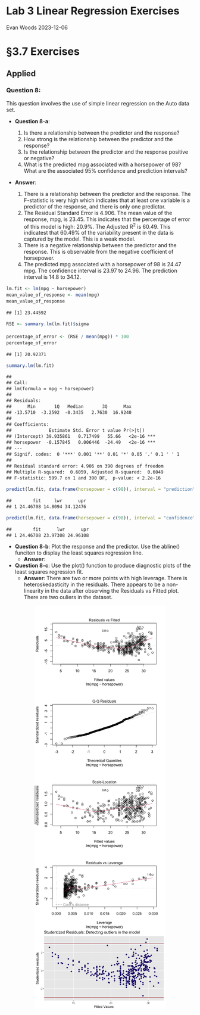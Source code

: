 Lab 3 Linear Regression Exercises
================
Evan Woods
2023-12-06

# §3.7 Exercises

## Applied

### Question 8:

This question involves the use of simple linear regression on the Auto
data set.

- **Question 8-a**:

  1.  Is there a relationship between the predictor and the response?
  2.  How strong is the relationship between the predictor and the
      response?
  3.  Is the relationship between the predictor and the response
      positive or negative?
  4.  What is the predicted mpg associated with a horsepower of 98? What
      are the associated 95% confidence and prediction intervals?

- **Answer**:

  1.  There is a relationship between the predictor and the response.
      The F-statistic is very high which indicates that at least one
      variable is a predictor of the response, and there is only one
      predictor.
  2.  The Residual Standard Error is 4.906. The mean value of the
      response, mpg, is 23.45. This indicates that the percentage of
      error of this model is high: 20.9%. The Adjusted R<sup>2</sup> is
      60.49. This indicatest that 60.49% of the variability present in
      the data is captured by the model. This is a weak model.
  3.  There is a negative relationship between the predictor and the
      response. This is observable from the negative coefficient of
      horsepower.
  4.  The predicted mpg associated with a horsepower of 98 is 24.47 mpg.
      The confidence interval is 23.97 to 24.96. The prediction interval
      is 14.8 to 34.12.

``` r
lm.fit <- lm(mpg ~ horsepower)
mean_value_of_response <- mean(mpg)
mean_value_of_response
```

    ## [1] 23.44592

``` r
RSE <- summary.lm(lm.fit)$sigma

percentage_of_error <- (RSE / mean(mpg)) * 100
percentage_of_error
```

    ## [1] 20.92371

``` r
summary.lm(lm.fit)
```

    ## 
    ## Call:
    ## lm(formula = mpg ~ horsepower)
    ## 
    ## Residuals:
    ##      Min       1Q   Median       3Q      Max 
    ## -13.5710  -3.2592  -0.3435   2.7630  16.9240 
    ## 
    ## Coefficients:
    ##              Estimate Std. Error t value Pr(>|t|)    
    ## (Intercept) 39.935861   0.717499   55.66   <2e-16 ***
    ## horsepower  -0.157845   0.006446  -24.49   <2e-16 ***
    ## ---
    ## Signif. codes:  0 '***' 0.001 '**' 0.01 '*' 0.05 '.' 0.1 ' ' 1
    ## 
    ## Residual standard error: 4.906 on 390 degrees of freedom
    ## Multiple R-squared:  0.6059, Adjusted R-squared:  0.6049 
    ## F-statistic: 599.7 on 1 and 390 DF,  p-value: < 2.2e-16

``` r
predict(lm.fit, data.frame(horsepower = c(98)), interval = "prediction")
```

    ##        fit     lwr      upr
    ## 1 24.46708 14.8094 34.12476

``` r
predict(lm.fit, data.frame(horsepower = c(98)), interval = "confidence")
```

    ##        fit      lwr      upr
    ## 1 24.46708 23.97308 24.96108

- **Question 8-b**: Plot the response and the predictor. Use the
  abline() funciton to display the least squares regression line.
  - **Answer**:
- **Question 8-c**: Use the plot() function to produce diagnostic plots
  of the least squares regression fit.
  - **Answer**: There are two or more points with high leverage. There
    is heteroskedasticity in the residuals. There appears to be a
    non-linearity in the data after observing the Residuals vs Fitted
    plot. There are two ouliers in the dataset.

<img src="Lab_3_Linear_Regression_Exercises_files/figure-gfm/unnamed-chunk-6-1.png" width="70%" style="display: block; margin: auto;" /><img src="Lab_3_Linear_Regression_Exercises_files/figure-gfm/unnamed-chunk-6-2.png" width="70%" style="display: block; margin: auto;" /><img src="Lab_3_Linear_Regression_Exercises_files/figure-gfm/unnamed-chunk-6-3.png" width="70%" style="display: block; margin: auto;" /><img src="Lab_3_Linear_Regression_Exercises_files/figure-gfm/unnamed-chunk-6-4.png" width="70%" style="display: block; margin: auto;" /><img src="Lab_3_Linear_Regression_Exercises_files/figure-gfm/unnamed-chunk-6-5.png" width="70%" style="display: block; margin: auto;" />
